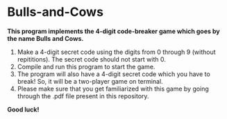 # Bulls-and-Cows
<b> This program implements the 4-digit code-breaker game which goes by the name Bulls and Cows. </b>

1. Make a 4-digit secret code using the digits from 0 through 9 (without repititions). The secret code should not start with 0. <br>
2. Compile and run this program to start the game. <br>
3. The program will also have a 4-digit secret code which you have to break! So, it will be a two-player game on terminal.
4. Please make sure that you get familiarized with this game by going through the .pdf file present in this repository.

<b> Good luck! <b>
